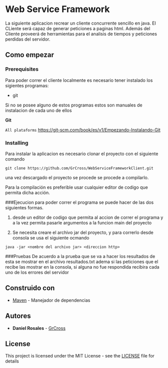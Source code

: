 # Web Service Framework

La siguiente aplicacion recrear un cliente concurrente sencillo en java. El CLiente será capaz de generar peticiones a paginas html. Además del Cliente proveerá de herramientas para el analisis de tiempos y peticiones perdidas del servidor.

## Como empezar

### Prerequisites

Para poder correr el cliente localmente es necesario tener instalado los sigientes programas:

* git

Si no se posee alguno de estos programas estos son manuales de instalacion de cada uno de ellos


**Git**

`All plataforms` https://git-scm.com/book/es/v1/Empezando-Instalando-Git


### Installing

Para instalar la aplicacion es necesario clonar el proyecto con el siguiente comando

````
git clone https://github.com/GrCross/WebServiceFrameworkClient.git
````

una vez descargado el proyecto se procede se procede a compilarlo.

Para la compilación es preferible usar cualquier editor de codigo que permita dicha acción.


###Ejecucion
para poder correr el programa se puede hacer de las dos siguientes formas.

1) desde un editor de codigo que permita al accion de correr el programa y a la vez permita pasarle argumentos a la funcion main del proyecto

2) Se necesita creare el archivo jar del proyecto, y para correrlo desde consola se usa el siguiente ocmando

````
java -jar <nombre del archivo jar> <direccion http>
````

###Pruebas
De acuerdo a la prueba que se va a hacer los resultados de esta se mostrar en el archivo resultados.txt
adema si las peticiones que el recibe las mostrar en la consola, si alguna no fue respondida recibira cada uno de los errores del servidor

## Construido con
* [Maven](https://maven.apache.org/) - Manejador de dependencias


## Autores

* **Daniel Rosales** - [GrCross](https://github.com/GrCross)

## License

This project is licensed under the MIT License - see the [LICENSE](LICENSE) file for details



